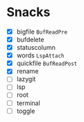 # Snacks

- [x] bigfile `BufReadPre`
- [x] bufdelete
- [x] statuscolumn
- [x] words `LspAttach`
- [x] quickfile `BufReadPost`
- [x] rename
- [ ] lazygit
- [ ] lsp
- [ ] root
- [ ] terminal
- [ ] toggle
